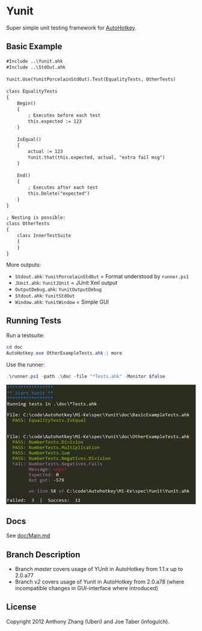 Yunit
=====
Super simple unit testing framework for [AutoHotkey](http://www.autohotkey.com/).


Basic Example
-------------

```ahk
#Include ..\Yunit.ahk
#Include ..\StdOut.ahk

Yunit.Use(YunitPorcelainStdOut).Test(EqualityTests, OtherTests)

class EqualityTests
{
    Begin()
    {
        ; Executes before each test
        this.expected := 123
    }

    IsEqual()
    {
        actual := 123
        Yunit.that(this.expected, actual, "extra fail msg")
    }

    End()
    {
        ; Executes after each test
        this.Delete("expected")
    }
}

; Nesting is possible:
class OtherTests
{
    class InnerTestSuite
    {
    }
}
```

More outputs:  
- `Stdout.ahk`: `YunitPorcelainStdOut` = Format understood by `runner.ps1`
- `JUnit.ahk`: `YunitJUnit` = JUnit Xml output
- `OutputDebug.ahk`: `YunitOutputDebug`
- `Stdout.ahk`: `YunitStdOut`
- `Window.ahk`: `YunitWindow` = Simple GUI

Running Tests
-------------

Run a testsuite:  
```ps1
cd doc
AutoHotkey.exe OtherExampleTests.ahk | more
```

Use the runner:  
```ps1
.\runner.ps1 -path .\doc -file "*Tests.ahk" -Monitor $false
```

![runner.ps1 output](doc/yunit-runner-output-example.png)


Docs
----
See [doc/Main.md](doc/Main.md)

Branch Description
------------------
- Branch *master* covers usage of YUnit in AutoHotkey from 1.1.x up to 2.0.a77
- Branch *v2* covers usage of Yunit in AutoHotkey from 2.0.a78 (where incompatible 
changes in GUI-interface where introduced)  

License
-------
Copyright 2012 Anthony Zhang (Uberi) and Joe Taber (infogulch).
